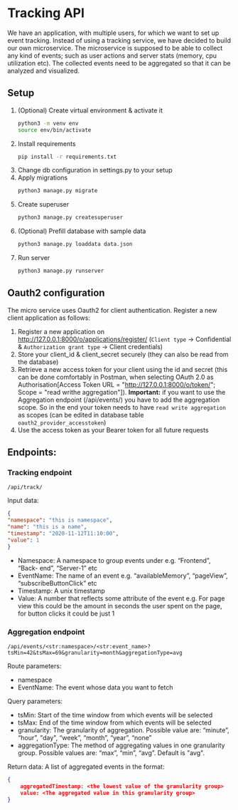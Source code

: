 # Tracking API
We have an application, with multiple users, for which we want to set up event tracking. Instead of using a tracking service, we have decided to build our own microservice. The microservice is supposed to be able to collect any kind of events; such as user actions and server stats (memory, cpu utilization etc). The collected events need to be aggregated so that it can be analyzed and visualized.

## Setup
1. (Optional) Create virtual environment & activate it
    ```bash 
    python3 -m venv env 
    source env/bin/activate
    ```
2. Install requirements
    ```bash 
    pip install -r requirements.txt 
    ```
3. Change db configuration in settings.py to your setup
4. Apply migrations
    ```bash 
    python3 manage.py migrate
    ```
5. Create superuser
    ```bash 
    python3 manage.py createsuperuser
    ```
6. (Optional) Prefill database with sample data
    ```bash 
    python3 manage.py loaddata data.json
    ```
7. Run server
    ```bash 
    python3 manage.py runserver
    ```

## Oauth2 configuration
The micro service uses Oauth2 for client authentication. Register a new client application as follows:

1. Register a new application on http://127.0.0.1:8000/o/applications/register/ (```Client type``` -> Confidential & ```Authorization grant type``` -> Client credentials)
2. Store your client_id & client_secret securely (they can also be read from the database)
3. Retrieve a new access token for your client using the id and secret (this can be done comfortably in Postman, when selecting OAuth 2.0 as Authorisation[Access Token URL = "http://127.0.0.1:8000/o/token/"; Scope = "read writhe aggregation"]). 
**Important:** if you want to use the Aggregation endpoint (/api/events/) you have to add the aggregation scope. So in the end your token needs to have ```read write aggregation``` as scopes (can be edited in database table ```oauth2_provider_accesstoken```)
4. Use the access token as your Bearer token for all future requests

## Endpoints:
### Tracking endpoint
```/api/track/```

Input data:
```json
{
"namespace": "this is namespace",
"name": "this is a name",
"timestamp": "2020-11-12T11:10:00",
"value": 1
} 
```
- Namespace: A namespace to group events under e.g. “Frontend”, “Back- end”, “Server-1” etc
- EventName: The name of an event e.g. “availableMemory”, “pageView”, “subscribeButtonClick” etc
- Timestamp: A unix timestamp
- Value: A number that reflects some attribute of the event e.g. For page
view this could be the amount in seconds the user spent on the page, for button clicks it could be just 1

### Aggregation endpoint
```/api/events/<str:namespace>/<str:event_name>?tsMin=42&tsMax=69&granularity=month&aggregationType=avg```

Route parameters:
- namespace
- EventName: The event whose data you want to fetch

Query parameters:
- tsMin: Start of the time window from which events will be selected
- tsMax: End of the time window from which events will be selected
- granularity: The granularity of aggregation. Possible value are: “minute”,
“hour”, "day", “week”, “month”, “year”, “none”
- aggregationType: The method of aggregating values in one granularity
group. Possible values are: “max”, “min”, “avg”. Default is "avg".

Return data: A list of aggregated events in the format:
```json
{
    aggregatedTimestamp: <the lowest value of the granularity group>
    value: <The aggregated value in this granularity group>
}
```
